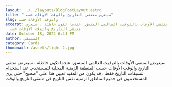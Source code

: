 ```yaml
---
layout: ../../layouts/BlogPostLayout.astro
title: " سيعرض منتقي التاريخ والوقت الأوقات حسب"
slug: والوقت الأوقات حسب
excerpt: سيعرض المنتقي الأوقات بالتوقيت العالمي المنسق. عندما تكون خاطئة ، سيعرض
  منتقي التاريخ والوقت الأوقات حسب
date: October 18, 2022 6:41 PM
author: المنتقي
category: Cards
thumbnail: /assets/light-2.jpg
---
```

سيعرض المنتقي الأوقات بالتوقيت العالمي المنسق. عندما تكون خاطئة ، سيعرض منتقي التاريخ والوقت الأوقات حسب المنطقة الزمنية المحلية للمستخدم. عند استخدام تنسيقات التاريخ فقط ، قد يكون من المفيد تعيين هذا على "صحيح" حتى يرى المستخدمون في جميع المناطق الزمنية نفس التاريخ في منتقي التاريخ والوقت.